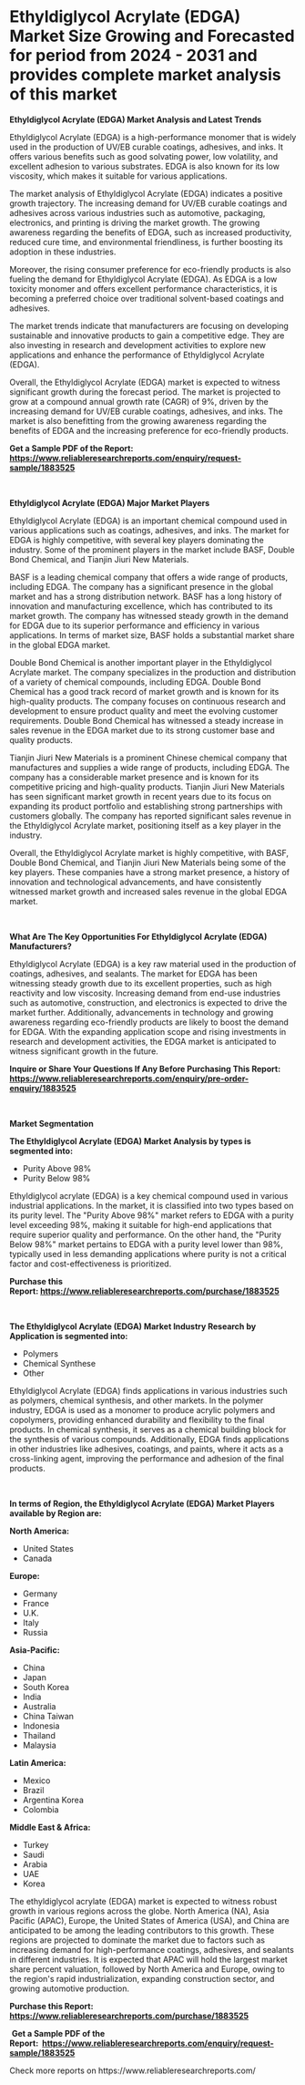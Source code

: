 <p><h1>Ethyldiglycol Acrylate (EDGA) Market Size Growing and Forecasted for period from 2024 - 2031 and provides complete market analysis of this market</h1></p><p><strong>Ethyldiglycol Acrylate (EDGA) Market Analysis and Latest Trends</strong></p>
<p><p>Ethyldiglycol Acrylate (EDGA) is a high-performance monomer that is widely used in the production of UV/EB curable coatings, adhesives, and inks. It offers various benefits such as good solvating power, low volatility, and excellent adhesion to various substrates. EDGA is also known for its low viscosity, which makes it suitable for various applications.</p><p>The market analysis of Ethyldiglycol Acrylate (EDGA) indicates a positive growth trajectory. The increasing demand for UV/EB curable coatings and adhesives across various industries such as automotive, packaging, electronics, and printing is driving the market growth. The growing awareness regarding the benefits of EDGA, such as increased productivity, reduced cure time, and environmental friendliness, is further boosting its adoption in these industries.</p><p>Moreover, the rising consumer preference for eco-friendly products is also fueling the demand for Ethyldiglycol Acrylate (EDGA). As EDGA is a low toxicity monomer and offers excellent performance characteristics, it is becoming a preferred choice over traditional solvent-based coatings and adhesives.</p><p>The market trends indicate that manufacturers are focusing on developing sustainable and innovative products to gain a competitive edge. They are also investing in research and development activities to explore new applications and enhance the performance of Ethyldiglycol Acrylate (EDGA).</p><p>Overall, the Ethyldiglycol Acrylate (EDGA) market is expected to witness significant growth during the forecast period. The market is projected to grow at a compound annual growth rate (CAGR) of 9%, driven by the increasing demand for UV/EB curable coatings, adhesives, and inks. The market is also benefitting from the growing awareness regarding the benefits of EDGA and the increasing preference for eco-friendly products.</p></p>
<p><strong>Get a Sample PDF of the Report:&nbsp; <a href="https://www.reliableresearchreports.com/enquiry/request-sample/1883525">https://www.reliableresearchreports.com/enquiry/request-sample/1883525</a></strong></p>
<p>&nbsp;</p>
<p><strong>Ethyldiglycol Acrylate (EDGA) Major Market Players</strong></p>
<p><p>Ethyldiglycol Acrylate (EDGA) is an important chemical compound used in various applications such as coatings, adhesives, and inks. The market for EDGA is highly competitive, with several key players dominating the industry. Some of the prominent players in the market include BASF, Double Bond Chemical, and Tianjin Jiuri New Materials.</p><p>BASF is a leading chemical company that offers a wide range of products, including EDGA. The company has a significant presence in the global market and has a strong distribution network. BASF has a long history of innovation and manufacturing excellence, which has contributed to its market growth. The company has witnessed steady growth in the demand for EDGA due to its superior performance and efficiency in various applications. In terms of market size, BASF holds a substantial market share in the global EDGA market.</p><p>Double Bond Chemical is another important player in the Ethyldiglycol Acrylate market. The company specializes in the production and distribution of a variety of chemical compounds, including EDGA. Double Bond Chemical has a good track record of market growth and is known for its high-quality products. The company focuses on continuous research and development to ensure product quality and meet the evolving customer requirements. Double Bond Chemical has witnessed a steady increase in sales revenue in the EDGA market due to its strong customer base and quality products.</p><p>Tianjin Jiuri New Materials is a prominent Chinese chemical company that manufactures and supplies a wide range of products, including EDGA. The company has a considerable market presence and is known for its competitive pricing and high-quality products. Tianjin Jiuri New Materials has seen significant market growth in recent years due to its focus on expanding its product portfolio and establishing strong partnerships with customers globally. The company has reported significant sales revenue in the Ethyldiglycol Acrylate market, positioning itself as a key player in the industry.</p><p>Overall, the Ethyldiglycol Acrylate market is highly competitive, with BASF, Double Bond Chemical, and Tianjin Jiuri New Materials being some of the key players. These companies have a strong market presence, a history of innovation and technological advancements, and have consistently witnessed market growth and increased sales revenue in the global EDGA market.</p></p>
<p>&nbsp;</p>
<p><strong>What Are The Key Opportunities For Ethyldiglycol Acrylate (EDGA) Manufacturers?</strong></p>
<p><p>Ethyldiglycol Acrylate (EDGA) is a key raw material used in the production of coatings, adhesives, and sealants. The market for EDGA has been witnessing steady growth due to its excellent properties, such as high reactivity and low viscosity. Increasing demand from end-use industries such as automotive, construction, and electronics is expected to drive the market further. Additionally, advancements in technology and growing awareness regarding eco-friendly products are likely to boost the demand for EDGA. With the expanding application scope and rising investments in research and development activities, the EDGA market is anticipated to witness significant growth in the future.</p></p>
<p><strong>Inquire or Share Your Questions If Any Before Purchasing This Report: <a href="https://www.reliableresearchreports.com/enquiry/pre-order-enquiry/1883525">https://www.reliableresearchreports.com/enquiry/pre-order-enquiry/1883525</a></strong></p>
<p>&nbsp;</p>
<p><strong>Market Segmentation</strong></p>
<p><strong>The Ethyldiglycol Acrylate (EDGA) Market Analysis by types is segmented into:</strong></p>
<p><ul><li>Purity Above 98%</li><li>Purity Below 98%</li></ul></p>
<p><p>Ethyldiglycol acrylate (EDGA) is a key chemical compound used in various industrial applications. In the market, it is classified into two types based on its purity level. The "Purity Above 98%" market refers to EDGA with a purity level exceeding 98%, making it suitable for high-end applications that require superior quality and performance. On the other hand, the "Purity Below 98%" market pertains to EDGA with a purity level lower than 98%, typically used in less demanding applications where purity is not a critical factor and cost-effectiveness is prioritized.</p></p>
<p><strong>Purchase this Report:&nbsp;<a href="https://www.reliableresearchreports.com/purchase/1883525">https://www.reliableresearchreports.com/purchase/1883525</a></strong></p>
<p>&nbsp;</p>
<p><strong>The Ethyldiglycol Acrylate (EDGA) Market Industry Research by Application is segmented into:</strong></p>
<p><ul><li>Polymers</li><li>Chemical Synthese</li><li>Other</li></ul></p>
<p><p>Ethyldiglycol Acrylate (EDGA) finds applications in various industries such as polymers, chemical synthesis, and other markets. In the polymer industry, EDGA is used as a monomer to produce acrylic polymers and copolymers, providing enhanced durability and flexibility to the final products. In chemical synthesis, it serves as a chemical building block for the synthesis of various compounds. Additionally, EDGA finds applications in other industries like adhesives, coatings, and paints, where it acts as a cross-linking agent, improving the performance and adhesion of the final products.</p></p>
<p>&nbsp;</p>
<p><strong>In terms of Region, the Ethyldiglycol Acrylate (EDGA) Market Players available by Region are:</strong></p>
<p>
    <p> <strong> North America: </strong>
        <ul>
            <li>United States</li>
            <li>Canada</li>
        </ul>
        </p> 
    <p> <strong> Europe: </strong>
        <ul>
            <li>Germany</li>
            <li>France</li>
            <li>U.K.</li>
            <li>Italy</li>
            <li>Russia</li>
        </ul>
        </p> 
    <p> <strong> Asia-Pacific: </strong>
        <ul>
            <li>China</li>
            <li>Japan</li>
            <li>South Korea</li>
            <li>India</li>
            <li>Australia</li>
            <li>China Taiwan</li>
            <li>Indonesia</li>
            <li>Thailand</li>
            <li>Malaysia</li>
        </ul>
        </p> 
    <p> <strong> Latin America: </strong>
        <ul>
            <li>Mexico</li>
            <li>Brazil</li>
            <li>Argentina Korea</li>
            <li>Colombia</li>
        </ul>
        </p> 
    <p> <strong> Middle East & Africa: </strong>
        <ul>
            <li>Turkey</li>
            <li>Saudi</li>
            <li>Arabia</li>
            <li>UAE</li>
            <li>Korea</li>
        </ul>
    </p>
    </p>
<p><p>The ethyldiglycol acrylate (EDGA) market is expected to witness robust growth in various regions across the globe. North America (NA), Asia Pacific (APAC), Europe, the United States of America (USA), and China are anticipated to be among the leading contributors to this growth. These regions are projected to dominate the market due to factors such as increasing demand for high-performance coatings, adhesives, and sealants in different industries. It is expected that APAC will hold the largest market share percent valuation, followed by North America and Europe, owing to the region's rapid industrialization, expanding construction sector, and growing automotive production.</p></p>
<p><strong>Purchase this Report: <a href="https://www.reliableresearchreports.com/purchase/1883525">https://www.reliableresearchreports.com/purchase/1883525</a></strong></p>
<p>&nbsp;<strong>Get a Sample PDF of the Report:&nbsp;&nbsp;<a href="https://www.reliableresearchreports.com/enquiry/request-sample/1883525">https://www.reliableresearchreports.com/enquiry/request-sample/1883525</a></strong></p>
<p><strong></strong></p>
<p>Check more reports on https://www.reliableresearchreports.com/</p>